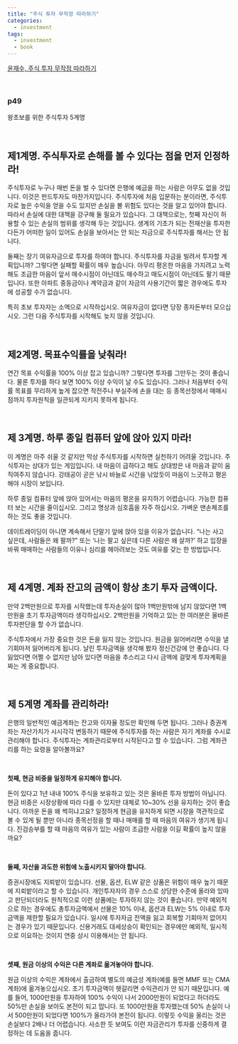```yaml
---
title: "주식 투자 무작정 따라하기"
categories:
  - investment
tags:
  - investment
  - book
---
```


[윤재수, 주식 투자 무작정 따라하기](https://book.naver.com/bookdb/book_detail.nhn?bid=11481151)

<br/>

### p49

왕초보를 위한 주식투자 5계명 

<br/>

## 제1계명. 주식투자로 손해를 볼 수 있다는 점을 먼저 인정하라!

주식투자로 누구나 매번 돈을 벌 수 있다면 은행에 예금을 하는 사람은 아무도 없을 것입니다. 이것은 펀드투자도 마찬가지입니다. 주식투자에 처음 입문하는 분이라면, 주식투자로 높은 수익을 얻을 수도 있지만 손실을 볼 위험도 있다는 것을 알고 있어야 합니다. 따라서 손실에 대한 대책을 강구해 둘 필요가 있습니다. 그 대책으로는, 첫째 자신이 허용할 수 있는 손실의 범위를 생각해 두는 것입니다. 생계의 기초가 되는 전재산을 투자한다든가 어떠한 일이 있어도 손실을 보아서는 안 되는 자금으로 주식투자를 해서는 안 됩니다.

둘째는 장기 여유자금으로 투자를 하여야 합니다. 주식투자를 자금을 빌려서 투자할 계획입니까? 그렇다면 실패할 확률이 매우 높습니다. 아무리 평온한 마음을 가지려고 노력해도 조급한 마음이 앞서 매수시점이 아닌데도 매수하고 매도시점이 아닌데도 팔기 때문입니다. 또한 아파트 중동금이나 계약금과 같이 자금의 사용기간이 짧은  경우에도 투자에 성공할 수가 없습니다.

특히 초보 투자자는 소액으로 시작하십시오. 여유자금이 없다면 당장 종자돈부터 모으십시오. 그런 다음 주식투자를 시작해도 늦지 않을 것입니다.

<br/>

## 제2계명. 목표수익률을 낮춰라!

연간 목표 수익률을 100% 이상 잡고 있습니까? 그렇다면 투자를 그만두는 것이 좋습니다. 물론 투자를 하다 보면 100% 이상 수익이 날 수도 있습니다. 그러나 처음부터 수익률 목표를 무리하게 높게 잡으면 작전주나 부실주에 손을 대는 등 종목선정에서 매매시점까지 투자원칙을 일관되게 지키지 못하게 됩니다.

<br/>

## 제 3계명. 하루 종일 컴퓨터 앞에 앉아 있지 마라!

이 계명은 아주 쉬울 것 같지만 막상 주식투자를 시작하면 실천하기 어려울 것입니다. 주식투자는 상대가 있는 게임입니다. 내 마음이 급하다고 해도 상대방은 내 마음과 같이 움직여주지 않습니다. 강태공이 곧은 낚시 바늘로 시간을 낚았듯이 마음이 느긋하고 평온해야 시장이 보입니다.

하루 종일 컴퓨터 앞에 앉아 있어서는 마음의 평온을 유지하기 어렵습니다. 가능한 컴퓨터 보는 시간을 줄이십시오. 그리고 명상과 심호흡을 자주 하십시오. 가벼운 맨손체조를 하는 것도 좋을 것입니다.

데이트레이딩이 아니면 계속해서 단말기 앞에 앉아 있을 이유가 없습니다. “나는 사고 싶은데, 사람들은 왜 팔까?” 또는 ‘나는 팔고 싶은데 다른 사람은 왜 살까?’ 하고 입장을 바꿔 매매하는 사람들의 이유나 심리를 헤아려보는 것도 여유를 갖는 한 방법입니다.

<br/>

## 제 4계명. 계좌 잔고의 금액이 항상 초기 투자 금액이다.

만약 2백만원으로 투자를 시작했는데 투자손실이 많아 1백만원밖에 남지 않았다면 1백만원을 초기 투자금액이라 생각하십시오. 2백만원을 기억하고 있는 한 여러분은 올바른 투자판단을 할 수가 없습니다.

주식투자에서 가장 중요한 것은 돈을 잃지 않는 것입니다. 원금을 잃어버리면 수익을 낼 기회마저 잃어버리게 됩니다. 날린 투자금액을 생각해 봤자 정신건강에 안 좋습니다. 다 잃었다면 어쩔 수 없지만 남아 있다면 마음을 추스리고 다시 금액에 걸맞게 투자계획을 짜는 게 중요합니다.

<br/>

## 제 5계명 계좌를 관리하라!

은행의 일반적인 예금계좌는 잔고와 이자율 정도만 확인해 두면 됩니다. 그러나 증권계좌는 자산가치가 시시각각 변동하기 때문에 주식투자를 하는 사람은 자기 계좌를 수시로 관리해야 합니다. 주식투자는 계좌관리로부터 시작된다고 할 수 있습니다. 그럼 계좌관리를 하는 요령을 알아볼까요?

<br/>

**첫째, 현금 비중을 일정하게 유지해야 합니다.**

돈이 있다고 1년 내내 100% 주식을 보유하고 있는 것은 올바른 투자 방법이 아닙니다. 현금 비중은 시장상황에 따라 다를 수 있지만 대체로 10~30% 선을 유지하는 것이 좋습니다. 아까운 돈을 왜 썩히냐고요? 일정하게 현금을 유지하게 되면 시장을 객관적으로 볼 수 있게 될 뿐만 아니라 종목선정을 할 때나 매매를 할 때 마음의 여유가 생기게 됩니다. 진검승부를 할 때 마음의 여유가 있는 사람이 조급한 사람을 이길 확률이 높지 않을까요?

<br/>

**둘째, 자산을 과도한 위험에 노출시키지 말아야 합니다.**

증권시장에도 지뢰밭이 있습니다. 선물, 옵션, ELW 같은 상품은 위험이 매우 높기 때문에 지뢰밭이라고 할 수 있습니다. 개인투자자의 경우 스스로 상당한 수준에 올라와 있따고 판단되더라도 원칙적으로 이런 상품에는 투자하지 않는 것이 좋습니다. 만약 예외적으로 하는 경우에도 총투자금액에서 선물은 10% 이내, 옵션과 ELW는 5% 이내로 투자금액을 제한할 필요가 있습니다. 일시에 투자자금 전액을 잃고 회복할 기회마저 없어지는 경우가 있기 때문입니다. 신용거래도 대세상승이 확인되는 경우에만 예외적, 일시적으로 이요하는 것이지 연중 상시 이용해서는 안 됩니다.

<br/>

**셋째, 원금 이상의 수익은 다른 계좌로 옮겨놓아야 합니다.**

원금 이상의 수익은 계좌에서 출금하여 별도의 예금성 계좌(예를 들면 MMF 또는 CMA 계좌)에 옮겨놓으십시오. 초기 투자금액이 헷갈리면 수익관리가 안 되기 때문입니다. 예를 들어, 1000만원을 투자하여 100% 수익이 나서 2000만원이 되었다고 하더라도 50%만 손실을 보아도 본전이 되고 맙니다. 또 1000만원을 투자했는데 50% 손실이 나서 500만원이 되었다면 100%가 올라가야 본전이 됩니다. 이렇듯 수익을 올리는 것은 손실보다 2배나 더 어렵습니다. 사소한 듯 보여도 이런 자금관리가 투자를 신중하게 결정하는 데 도움을 줍니다.

